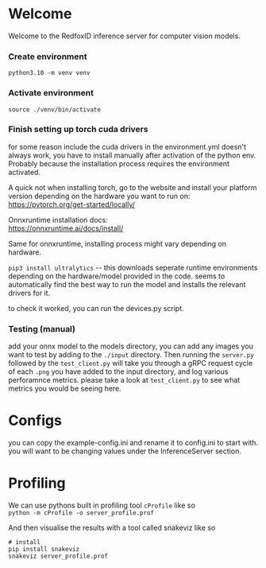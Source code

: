 # Welcome
Welcome to the RedfoxID inference server for computer vision models.

### Create environment
`python3.10 -m venv venv`

### Activate environment
`source ./venv/bin/activate`

### Finish setting up torch cuda drivers
for some reason include the cuda drivers in the environment.yml doesn't always work, you have to install manually after activation of the python env. Probably because the installation process requires the environment activated.

A quick not when installing torch, go to the website and install your platform version depending on the hardware you want to run on:  
https://pytorch.org/get-started/locally/

Onnxruntime installation docs:  
https://onnxruntime.ai/docs/install/

Same for onnxruntime, installing process might vary depending on hardware.

`pip3 install ultralytics` -- this downloads seperate runtime environments depending on the hardware/model provided in the code. seems to 
automatically find the best way to run the model and installs the relevant drivers for it.

to check it worked, you can run the devices.py script.

### Testing (manual)
add your onnx model to the models directory, you can add any images you want to test by adding to the `./input` directory. Then running the `server.py` followed by the `test_client.py` will take you through a gRPC request cycle of each `.png` you have added to the input directory, and log various perforamnce metrics. please take a look at `test_client.py` to see what metrics you would be seeing here. 


# Configs

you can copy the example-config.ini and rename it to config.ini to start with. you will want to be changing values 
under the InferenceServer section.


# Profiling
We can use pythons built in profiling tool `cProfile` like so  
`python -m cProfile -o server_profile.prof`  

And then visualise the results with a tool called snakeviz like so  
```
# install 
pip install snakeviz
snakeviz server_profile.prof
```